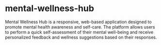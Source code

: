 # mental-wellness-hub
Mental Wellness Hub is a responsive, web-based application designed to promote mental health awareness and self-care. The platform allows users to perform a quick self-assessment of their mental well-being and receive personalized feedback and wellness suggestions based on their responses.
